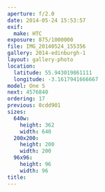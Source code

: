 ```yaml
---
aperture: f/2.0
date: 2014-05-24 15:53:57
exif:
  make: HTC
exposure: 875/1000000
file: IMG_20140524_155356
gallery: 2014-edinburgh-1
layout: gallery-photo
location:
  latitude: 55.943019861111
  longitude: -3.1617941666667
model: One S
next: 4576840
ordering: 17
previous: 0cdd901
sizes:
  640w:
    height: 362
    width: 640
  200x200:
    height: 200
    width: 200
  96x96:
    height: 96
    width: 96
title: 
---
```

